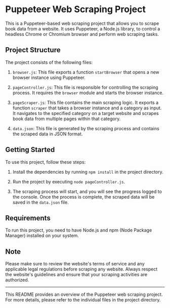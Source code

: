 # Puppeteer Web Scraping Project

This is a Puppeteer-based web scraping project that allows you to scrape book data from a website. It uses Puppeteer, a Node.js library, to control a headless Chrome or Chromium browser and perform web scraping tasks.

## Project Structure

The project consists of the following files:

1. `browser.js`: This file exports a function `startBrowser` that opens a new browser instance using Puppeteer.

2. `pageController.js`: This file is responsible for controlling the scraping process. It requires the `browser` module and starts the browser instance.

3. `pageScraper.js`: This file contains the main scraping logic. It exports a function `scraper` that takes a browser instance and a category as input. It navigates to the specified category on a target website and scrapes book data from multiple pages within that category.

4. `data.json`: This file is generated by the scraping process and contains the scraped data in JSON format.

## Getting Started

To use this project, follow these steps:

1. Install the dependencies by running `npm install` in the project directory.

2. Run the project by executing `node pageController.js`.

3. The scraping process will start, and you will see the progress logged to the console. Once the process is complete, the scraped data will be saved in the `data.json` file.

## Requirements

To run this project, you need to have Node.js and npm (Node Package Manager) installed on your system.

## Note

Please make sure to review the website's terms of service and any applicable legal regulations before scraping any website. Always respect the website's guidelines and ensure that your scraping activities are authorized.

---

This README provides an overview of the Puppeteer web scraping project. For more details, please refer to the individual files in the project directory.
